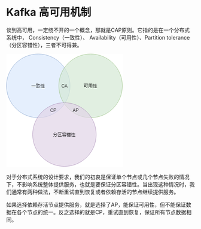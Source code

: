 # Kafka 高可用机制
谈到高可用，一定绕不开的一个概念，那就是CAP原则。它指的是在一个分布式系统中， Consistency（一致性）、 Availability（可用性）、Partition tolerance（分区容错性），三者不可得兼。

![](../../img/Kafka-HA-01.png)

对于分布式系统的设计要求，我们的初衷是保证单个节点或几个节点失败的情况下，不影响系统整体提供服务，也就是要保证分区容错性。当出现这种情况时，我们通常有两种做法，不断重试直到恢复或者依赖存活的节点继续提供服务。

如果选择依赖存活节点提供服务，就是选择了AP，能保证可用性，但不能保证数据在各个节点的统一。反之选择的就是CP，重试直到恢复，保证所有节点数据相同。

